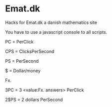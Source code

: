 # Emat.dk
Hacks for Emat.dk a danish mathematics site

You have to use a javascript console to all scripts.


PC = PerClick

CPS = ClicksPerSecond

PS = PerSecond

$ = Dollar/money


Fx. 

3PC = 3 <value:Fx. answers> PerClick

2$PS = 2 dollars PerSecond


